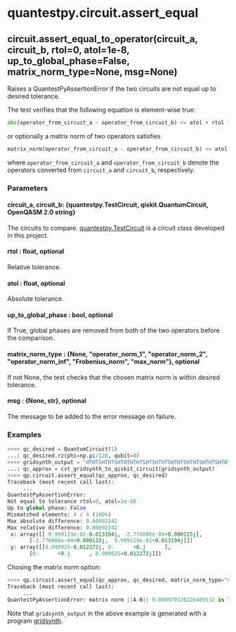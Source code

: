 # quantestpy.circuit.assert_equal

## circuit.assert_equal_to_operator(circuit_a, circuit_b, rtol=0, atol=1e-8, up_to_global_phase=False, matrix_norm_type=None, msg=None)

Raises a QuantestPyAssertionError if the two circuits are not equal up to desired tolerance.

The test verifies that the following equation is element-wise true:
```py
abs(operator_from_circuit_a - operator_from_circuit_b) <= atol + rtol * abs(operator_from_circuit_b)
```
or optionally a matrix norm of two operators satisfies
```py
matrix_norm(operator_from_circuit_a - operator_from_circuit_b) <= atol + rtol * matrix_norm(operator_from_circuit_b),
```
where `operator_from_circuit_a` and `operator_from_circuit_b` denote the operators converted from `circuit_a` and `circuit_b`, respectively.

### Parameters

#### circuit_a, circuit_b: \{quantestpy.TestCircuit, qiskit.QuantumCircuit, OpenQASM 2.0 string\}
The circuits to compare. [quantestpy.TestCircuit](./test_circuit.md) is a circuit class developed in this project.

#### rtol : float, optional
Relative tolerance.

#### atol : float, optional
Absolute tolerance.

#### up_to_global_phase : bool, optional
If True, global phases are removed from both of the two operators before the comparison.

#### matrix_norm_type : \{None, "operator_norm_1", "operator_norm_2", "operator_norm_inf", "Frobenius_norm", "max_norm"\}, optional
If not None, the test checks that the chosen matrix norm is within desired tolerance.

#### msg : \{None, str\}, optional
The message to be added to the error message on failure.

### Examples

```py
>>>> qc_desired = QuantumCircuit(1)
...: qc_desired.rz(phi=np.pi/128, qubit=0)
>>>> gridsynth_output = "HTHTSHTHTSHTHTHTHTSHTSHTHTSHTHTSHTHTSHTHTSHTHTSHTSHTHTHTHTSHTHTSHTHTSW"
...: qc_approx = cvt_gridsynth_to_qiskit_circuit(gridsynth_output)
>>>> qp.circuit.assert_equal(qc_approx, qc_desired)
Traceback (most recent call last):
     ...
QuantestPyAssertionError:
Not equal to tolerance rtol=0, atol=1e-08
Up to global phase: False
Mismatched elements: 4 / 4 (100%)
Max absolute difference: 0.00092242
Max relative difference: 0.00092242
 x: array([[ 9.999129e-01-0.013194j,  2.776086e-04+0.000115j],
       [-2.776086e-04+0.000115j,  9.999129e-01+0.013194j]])
 y: array([[0.999925-0.012272j, 0.      +0.j      ],
       [0.      +0.j      , 0.999925+0.012272j]])
```

Chosing the matrix norm option:
```py
>>>> qp.circuit.assert_equal(qc_approx, qc_desired, matrix_norm_type="operator_norm_2")
Traceback (most recent call last):
     ...
QuantestPyAssertionError: matrix norm ||A-B|| 0.000970126226409132 is larger than (atol + rtol*||B||) 1e-08.
```

Note that `gridsynth_output` in the above example is generated with a program [gridsynth](https://www.mathstat.dal.ca/~selinger/newsynth/).
